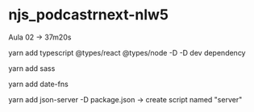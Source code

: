 # njs_podcastrnext-nlw5

Aula 02 -> 37m20s

yarn add typescript @types/react @types/node -D 
-D dev dependency

yarn add sass

yarn add date-fns

yarn add json-server -D
package.json -> create script named "server"